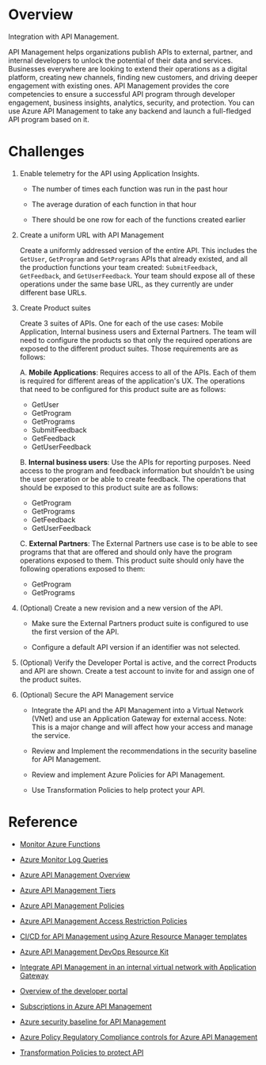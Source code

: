 # Overview
Integration with API Management.

API Management helps organizations publish APIs to external, partner, and internal developers to unlock the potential of their data and services. Businesses everywhere are looking to extend their operations as a digital platform, creating new channels, finding new customers, and driving deeper engagement with existing ones. API Management provides the core competencies to ensure a successful API program through developer engagement, business insights, analytics, security, and protection. You can use Azure API Management to take any backend and launch a full-fledged API program based on it.

# Challenges

1. Enable telemetry for the API using Application Insights.

    * The number of times each function was run in the past hour

    * The average duration of each function in that hour

    * There should be one row for each of the functions created earlier

2. Create a uniform URL with API Management

    Create a uniformly addressed version of the entire API. This includes the `GetUser`, `GetProgram` and `GetPrograms` APIs that already existed, and all the production functions your team created: `SubmitFeedback`, `GetFeedback`, and `GetUserFeedback`. Your team should expose all of these operations under the same base URL, as they currently are under different base URLs.

3. Create Product suites

    Create 3 suites of APIs. One for each of the use cases: Mobile Application, Internal business users and External Partners. The team will need to configure the products so that only the required operations are exposed to the different product suites. Those requirements are as follows:

    A. **Mobile Applications**: Requires access to all of the APIs. Each of them is required for different areas of the application's UX.  The operations that need to be configured for this product suite are as follows:

    * GetUser
    * GetProgram
    * GetPrograms
    * SubmitFeedback
    * GetFeedback
    * GetUserFeedback

    B. **Internal business users**: Use the APIs for reporting purposes.  Need access to the program and feedback information but shouldn't be using the user operation or be able to create feedback.  The operations that should be exposed to this product suite are as follows:

    * GetProgram
    * GetPrograms
    * GetFeedback
    * GetUserFeedback

    C. **External Partners**: The External Partners use case is to be able to see programs that that are offered and should only have the program operations exposed to them.  This product suite should only have the following operations exposed to them:

    * GetProgram
    * GetPrograms

4. (Optional) Create a new revision and a new version of the API.

    * Make sure the External Partners product suite is configured to use the first version of the API.
    
    * Configure a default API version if an identifier was not selected.

5. (Optional) Verify the Developer Portal is active, and the correct Products and API are shown.  Create a test account to invite for and assign one of the product suites.

6. (Optional) Secure the API Management service

    * Integrate the API and the API Management into a Virtual Network (VNet) and use an Application Gateway for external access. Note: This is a major change and will affect how your access and manage the service.

    * Review and Implement the recommendations in the security baseline for API Management.

    * Review and implement Azure Policies for API Management.

    * Use Transformation Policies to help protect your API.

# Reference

* [Monitor Azure Functions](https://docs.microsoft.com/azure/azure-functions/functions-monitoring)

* [Azure Monitor Log Queries](https://docs.microsoft.com/azure/azure-monitor/log-query/log-query-overview)

* [Azure API Management Overview](https://docs.microsoft.com/azure/api-management/api-management-key-concepts)

* [Azure API Management Tiers](https://docs.microsoft.com/azure/api-management/api-management-features)

* [Azure API Management Policies](https://docs.microsoft.com/azure/api-management/set-edit-policies)

* [Azure API Management Access Restriction Policies](https://docs.microsoft.com/azure/api-management/api-management-access-restriction-policies)

* [CI/CD for API Management using Azure Resource Manager templates](https://docs.microsoft.com/en-us/azure/api-management/devops-api-development-templates)

* [Azure API Management DevOps Resource Kit](https://github.com/Azure/azure-api-management-devops-resource-kit)

* [Integrate API Management in an internal virtual network with Application Gateway](https://docs.microsoft.com/en-us/azure/api-management/api-management-howto-integrate-internal-vnet-appgateway)

* [Overview of the developer portal](https://docs.microsoft.com/en-us/azure/api-management/api-management-howto-developer-portal)

* [Subscriptions in Azure API Management](https://docs.microsoft.com/en-us/azure/api-management/api-management-subscriptions)

* [Azure security baseline for API Management](https://docs.microsoft.com/en-us/security/benchmark/azure/baselines/api-management-security-baseline?toc=/azure/api-management/TOC.json)

* [Azure Policy Regulatory Compliance controls for Azure API Management](https://docs.microsoft.com/en-us/azure/api-management/security-controls-policy)

* [Transformation Policies to protect API](https://docs.microsoft.com/en-us/azure/api-management/transform-api)

